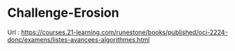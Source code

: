# Challenge-Erosion
Url : https://courses.21-learning.com/runestone/books/published/oci-2224-donc/examens/listes-avancees-algorithmes.html